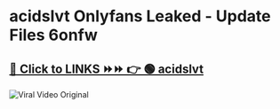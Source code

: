 
 # acidslvt Onlyfans Leaked - Update Files 6onfw

## <h2><a href="https://clipsfans.com/acidslvt&ref=git">🔗 Click to LINKS ⏩⏩ 👉 🟢 acidslvt </a></h2>

<a href="https://clipsfans.com/acidslvt&ref=git" rel="nofollow" data-target="animated-image.originalLink"><img src="https://i.ibb.co.com/xMMVF88/686577567.gif" alt="Viral Video Original" style="max-width: 100%; display: inline-block;" data-target="animated-image.originalImage"></a>

